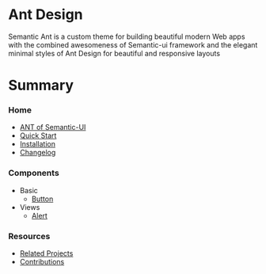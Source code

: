 # Ant Design

Semantic Ant is a custom theme for building beautiful modern Web apps with the combined awesomeness of Semantic-ui framework and the elegant minimal styles of Ant Design for beautiful and responsive layouts


# Summary

### Home

* [ANT of Semantic-UI](README.md)
* [Quick Start](quick-start.md)
* [Installation](installation.md)
* [Changelog](changelog.md)

### Components

* Basic
   * [Button](components/button/README.md)
* Views
  * [Alert](components/alert/README.md)

### Resources

* [Related Projects](releated.md)
* [Contributions](contributions.md)
